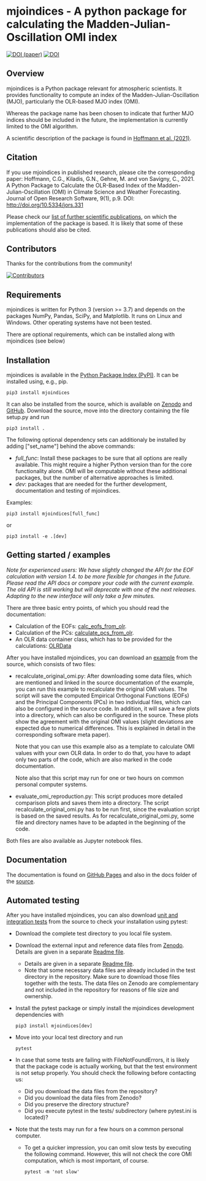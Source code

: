 mjoindices - A python package for calculating the Madden-Julian-Oscillation OMI index
=====================================================================================

[![DOI (paper)](https://img.shields.io/badge/DOI%20%28paper%29-10.5334%2Fjors.331-blue.svg)](https://doi.org/10.5334/jors.331)
[![DOI](https://zenodo.org/badge/197774253.svg)](https://zenodo.org/badge/latestdoi/197774253)

Overview
--------

mjoindices is a Python package relevant for atmospheric scientists. It provides functionality to compute an 
index of the Madden-Julian-Oscillation (MJO), particularly the OLR-based MJO index (OMI).

Whereas the package name has been chosen to indicate that further MJO indices should be included in the future, the 
implementation is currently limited to the OMI algorithm.

A scientific description of the package is found in [Hoffmann et al. (2021)](https://doi.org/10.5334/jors.331).

Citation
--------
If you use mjoindices in published research, please cite the corresponding paper: Hoffmann, C.G., Kiladis, G.N., Gehne, M. and von Savigny, C., 2021.
A Python Package to Calculate the OLR-Based Index of the Madden- Julian-Oscillation (OMI) in Climate Science and Weather Forecasting. 
Journal of Open Research Software, 9(1), p.9. DOI: http://doi.org/10.5334/jors.331

Please check our [list of further scientific publications](https://cghoffmann.github.io/mjoindices/references.html), on which the
implementation of the package is based. It is likely that some of these publications should also be cited.

Contributors
------------
Thanks for the contributions from the community!

[![Contributors](https://contrib.rocks/image?repo=cghoffmann/mjoindices)](https://github.com/cghoffmann/mjoindices/graphs/contributors)


Requirements
------------
mjoindices is written for Python 3 (version >= 3.7) and depends on the packages NumPy, Pandas, SciPy, and Matplotlib. It runs on Linux
and Windows. Other operating systems have not been tested. 

There are optional requirements, which can be installed along with mjoindices (see below)

Installation
------------
mjoindices is available in the [Python Package Index (PyPI)](https://pypi.org/project/mjoindices/). It can be installed using, 
e.g., pip.
    
    pip3 install mjoindices
    
It can also be installed from the source, which is available on [Zenodo](http://dx.doi.org/10.5281/zenodo.3613752) and [GitHub](https://github.com/cghoffmann/mjoindices). 
Download the source, move into the directory containing the file setup.py and run

    pip3 install .

The following optional dependency sets can additionaly be installed by adding ["set_name"] behind the above commands:
  * *full_func*: Install these packages to be sure that all options are really available. This might 
    require a higher Python version than for the core functionality alone. OMI will be computable without these
    additional packages, but the number of alternative approaches is limited.
  * *dev*: packages that are needed for the further development, documentation and testing of mjoindices.

Examples: 

    pip3 install mjoindices[full_func]

or

    pip3 install -e .[dev]
 
Getting started / examples
--------------------------
*Note for experienced users: We have slightly changed the API for the EOF calculation with version 1.4. to be more flexible 
for changes in the future. Please read the API docs or compare your code with the current example. The old API is still
working but will deprecate with one of the next releases. Adapting to the new interface will only take a few minutes.*

There are three basic entry points, of which you should read the documentation:

* Calculation of the EOFs: [calc_eofs_from_olr](https://cghoffmann.github.io/mjoindices/api/omi_calculator.html#mjoindices.omi.omi_calculator.calc_eofs_from_olr).
* Calculation of the PCs: [calculate_pcs_from_olr](https://cghoffmann.github.io/mjoindices/api/omi_calculator.html#mjoindices.omi.omi_calculator.calculate_pcs_from_olr).
* An OLR data container class, which has to be provided for the calculations: [OLRData](https://cghoffmann.github.io/mjoindices/api/olr_handling.html#mjoindices.olr_handling.OLRData)

After you have installed mjoindices, you can download an
[example](examples/) from the source, which consists of two files: 

* recalculate_original_omi.py: After downloading some data files, which are mentioned and linked in the source
  documentation of the example, you can run this example to recalculate the original OMI values. The script will save
  the computed Empirical Orthogonal Functions (EOFs) and the Principal Components (PCs) in two individual files, which
  can also be configured in the source code. In addition, it will save a few plots into a directory, which can
  also be configured in the source. These plots show the agreement with the original OMI values (slight deviations are 
  expected due to numerical differences. This is explained in detail in the corresponding software meta paper).

  Note that you can use this example also as a template to calculate OMI values with your own OLR data. 
  In order to do that, you have to adapt only two parts of the code, which are also marked in the code documentation.

  Note also that this script may run for one or two hours on common personal computer systems.

* evaluate_omi_reproduction.py: This script produces more detailed comparison plots and saves them into a directory.
  The script recalculate_original_omi.py has to be run first, since the evaluation script is based on the saved results.
  As for recalculate_original_omi.py, some file and directory names have to be adapted in the beginning of the code.

Both files are also available as Jupyter notebook files.

Documentation
-----------------
The documentation is found on [GitHub Pages](https://cghoffmann.github.io/mjoindices/index.html) and also in the docs
folder of the [source](docs/index.html).

Automated testing
-----------------
After you have installed mjoindices, you can also download
[unit and integration tests](tests/) from the source to check
your installation using pytest:

* Download the complete test directory to you local file system.

* Download the external input and reference data files from [Zenodo](https://doi.org/10.5281/zenodo.3746562). Details are given in a separate [Readme file](tests/testdata/README). 
  * Details are given in a separate [Readme file](tests/testdata/README).
  * Note that some necessary data files are already included in the test directory in the repository. Make sure to download
    those files together with the tests. The data files on Zenodo are complementary and not 
    included in the repository for reasons of file size and ownership.

* Install the pytest package or simply install the mjoindices development dependencies with 

      pip3 install mjoindices[dev]

* Move into your local test directory and run

      pytest

* In case that some tests are failing with FileNotFoundErrors, it is likely that the package code is actually working, but that the test 
  environment is not setup properly. You should check the following before contacting us:
   * Did you download the data files from the repository?
   * Did you download the data files from Zenodo?
   * Did you preserve the directory structure?
   * Did you execute pytest in the tests/ subdirectory (where pytest.ini is located)? 

* Note that the tests may run for a few hours on a common personal computer.
  * To get a quicker impression, you can omit slow tests by executing the following command. However, this will
    not check the core OMI computation, which is most important, of course.

        pytest -m 'not slow' 
